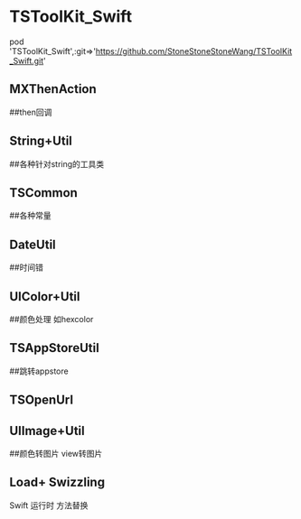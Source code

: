 # TSToolKit_Swift

pod 'TSToolKit_Swift',:git=>'https://github.com/StoneStoneStoneWang/TSToolKit_Swift.git'

## MXThenAction 
##then回调

## String+Util 
##各种针对string的工具类
## TSCommon
##各种常量 
## DateUtil
##时间错
## UIColor+Util
##颜色处理 如hexcolor
## TSAppStoreUtil
##跳转appstore
## TSOpenUrl

## UIImage+Util
##颜色转图片 view转图片

## Load+ Swizzling
Swift 运行时 方法替换

